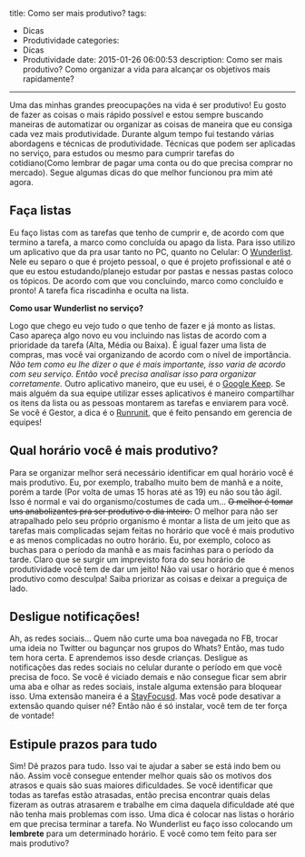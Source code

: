 title: Como ser mais produtivo?
tags:
  - Dicas
  - Produtividade
categories:
  - Dicas
  - Produtividade
date: 2015-01-26 06:00:53
description: Como ser mais produtivo? Como organizar a vida para alcançar os objetivos mais rapidamente?
---

Uma das minhas grandes preocupações na vida é ser produtivo! Eu gosto de fazer as coisas o mais rápido possível e estou sempre buscando maneiras de automatizar ou organizar as coisas de maneira que eu consiga cada vez mais produtividade.<!--more-->
Durante algum tempo fui testando várias abordagens e técnicas de produtividade. Técnicas que podem ser aplicadas no serviço, para estudos ou mesmo para cumprir tarefas do cotidiano(Como lembrar de pagar uma conta ou do que precisa comprar no mercado).
Segue algumas dicas do que melhor funcionou pra mim até agora.

## Faça listas

Eu faço listas com as tarefas que tenho de cumprir e, de acordo com que termino a tarefa, a marco como concluída ou apago da lista.
Para isso utilizo um aplicativo que da pra usar tanto no PC, quanto no Celular: O [Wunderlist](https://www.wunderlist.com/pt/ "Wunderlist").
Nele eu separo o que é projeto pessoal, o que é projeto profissional e até o que eu estou estudando/planejo estudar por pastas e nessas pastas coloco os tópicos. De acordo com que vou concluindo, marco como concluído e pronto! A tarefa fica riscadinha e oculta na lista.

**Como usar Wunderlist no serviço?**

Logo que chego eu vejo tudo o que tenho de fazer e já monto as listas. Caso apareça algo novo eu vou incluindo nas listas de acordo com a prioridade da tarefa (Alta, Média ou Baixa).
É igual fazer uma lista de compras, mas você vai organizando de acordo com o nível de importância.
*Não tem como eu lhe dizer o que é mais importante, isso varia de acordo com seu serviço. Então você precisa analisar isso para organizar corretamente.*
Outro aplicativo maneiro, que eu usei, é o [Google Keep](http://keep.google.com/ "Google Keep").
Se mais alguém da sua equipe utilizar esses aplicativos é maneiro compartilhar os itens da lista ou as pessoas montarem as tarefas e enviarem para você.
Se você é Gestor, a dica é o [Runrunit](http://runrun.it/pt-BR?gclid=CPXjurvUp8MCFUEV7AodBGcAPA&amp;group=institucional&amp;origin=google_institucional "Runrunit"), que é feito pensando em gerencia de equipes!

## Qual horário você é mais produtivo?

Para se organizar melhor será necessário identificar em qual horário você é mais produtivo. Eu, por exemplo, trabalho muito bem de manhã e a noite, porém a tarde (Por volta de umas 15 horas até as 19) eu não sou tão ágil. Isso é normal e vai do organismo/costumes de cada um...
~~O melhor é tomar uns anabolizantes pra ser produtivo o dia inteiro.~~
O melhor para não ser atrapalhado pelo seu próprio organismo é montar a lista de um jeito que as tarefas mais complicadas sejam feitas no horário que você é mais produtivo e as menos complicadas no outro horário. Eu, por exemplo, coloco as buchas para o período da manhã e as mais facinhas para o período da tarde.
Claro que se surgir um imprevisto fora do seu horário de produtividade você tem de dar um jeito! Não vai usar o horário que é menos produtivo como desculpa! Saiba priorizar as coisas e deixar a preguiça de lado.

## Desligue notificações!

Ah, as redes sociais... Quem não curte uma boa navegada no FB, trocar uma ideia no Twitter ou bagunçar nos grupos do Whats?
Então, mas tudo tem hora certa. E aprendemos isso desde crianças.
Desligue as notificações das redes sociais no celular durante o período em que você precisa de foco. Se você é viciado demais e não consegue ficar sem abrir uma aba e olhar as redes sociais, instale alguma extensão para bloquear isso.
Uma extensão maneira é a [StayFocusd](https://chrome.google.com/webstore/detail/stayfocusd/laankejkbhbdhmipfmgcngdelahlfoji "StayFocusd"). Mas você pode desativar a extensão quando quiser né? Então não é só instalar, você tem de ter força de vontade!

## Estipule prazos para tudo

Sim! Dê prazos para tudo. Isso vai te ajudar a saber se está indo bem ou não. Assim você consegue entender melhor quais são os motivos dos atrasos e quais são suas maiores dificuldades. Se você identificar que todas as tarefas estão atrasadas, então precisa encontrar quais delas fizeram as outras atrasarem e trabalhe em cima daquela dificuldade até que não tenha mais problemas com isso.
Uma dica é colocar nas listas o horário em que precisa terminar a tarefa. No Wunderlist eu faço isso colocando um **lembrete** para um determinado horário.
E você como tem feito para ser mais produtivo?
